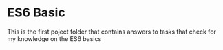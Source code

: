 # ES6 Basic

This is the first poject folder that contains answers to tasks that check for my knowledge on the ES6 basics
